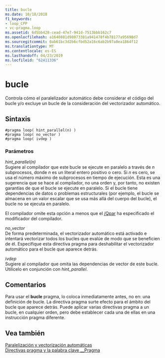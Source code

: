```yaml
---
title: bucle
ms.date: 10/18/2018
f1_keywords:
- loop_CPP
- vc-pragma.loop
ms.assetid: 6d5bb428-cead-47e7-941d-7513bbb162c7
ms.openlocfilehash: a1640881d98073381a941478f4b78177a95698d7
ms.sourcegitcommit: 0ab61bc3d2b6cfbd52a16c6ab2b97a8ea1864f12
ms.translationtype: MT
ms.contentlocale: es-ES
ms.lasthandoff: 04/23/2019
ms.locfileid: "62411336"
---
```

# <a name="loop"></a>bucle

Controla cómo el paralelizador automático debe considerar el código del bucle y/o excluye un bucle de la consideración del vectorizador automático.

## <a name="syntax"></a>Sintaxis

```
#pragma loop( hint_parallel(n) )
#pragma loop( no_vector )
#pragma loop( ivdep )
```

### <a name="parameters"></a>Parámetros

*hint_parallel(n)*<br/>
Sugiere al compilador que este bucle se ejecute en paralelo a través de *n* subprocesos, donde *n* es un literal entero positivo o cero. Si *n* es cero, se usa el número máximo de subprocesos en tiempo de ejecución. Esta es una sugerencia que se hace al compilador, no una orden y, por tanto, no existen garantías de que el bucle se ejecute en paralelo. Si el bucle tiene dependencias de datos o problemas estructurales (por ejemplo, el bucle se almacena en un valor escalar que se usa más allá del cuerpo del bucle), el bucle no se ejecuta en paralelo.

El compilador omite esta opción a menos que el [/Qpar](../build/reference/qpar-auto-parallelizer.md) ha especificado el modificador del compilador.

*no_vector*<br/>
De forma predeterminada, el vectorizador automático está activado e intentará vectorizar todos los bucles que evalúe de modo que se beneficien de él. Especifique esta directiva pragma para deshabilitar el vectorizador automático para el bucle que aparece detrás.

*ivdep*<br/>
Sugiere al compilador que omita las dependencias de vector de este bucle. Utilícelo en conjunción con *hint_parallel*.

## <a name="remarks"></a>Comentarios

Para usar el **bucle** pragma, lo coloca inmediatamente antes, no en: una definición de bucle. La directiva pragma surte efecto para el ámbito del bucle que aparece detrás. Puede aplicar varias directivas pragma a un bucle, en cualquier orden, pero debe establecer cada una de ellas en una instrucción pragma diferente.

## <a name="see-also"></a>Vea también

[Paralelización y vectorización automáticas](../parallel/auto-parallelization-and-auto-vectorization.md)<br/>
[Directivas pragma y la palabra clave __Pragma](../preprocessor/pragma-directives-and-the-pragma-keyword.md)